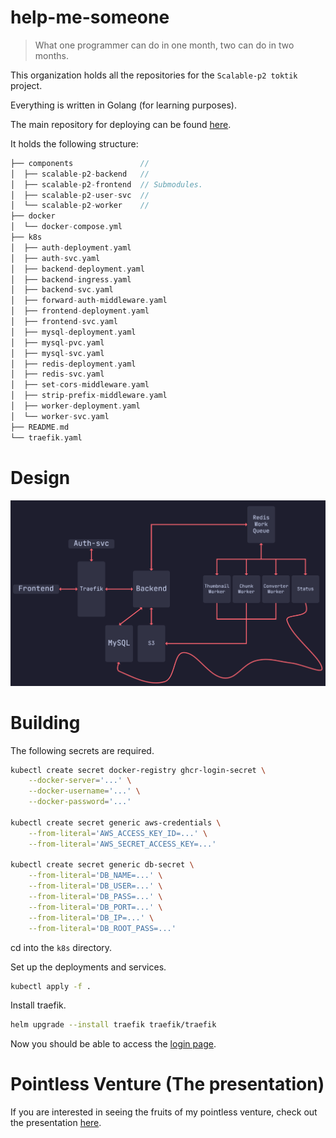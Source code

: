 # help-me-someone
> What one programmer can do in one month, two can do in two months.

This organization holds all the repositories for the `Scalable-p2 toktik` project.

Everything is written in Golang (for learning purposes).

The main repository for deploying can be found [here](https://github.com/help-me-someone/scalable-p2-orchestrator).

It holds the following structure:
```rust
├── components               // 
│  ├── scalable-p2-backend   // 
│  ├── scalable-p2-frontend  // Submodules.
│  ├── scalable-p2-user-svc  //
│  └── scalable-p2-worker    // 
├── docker
│  └── docker-compose.yml
├── k8s
│  ├── auth-deployment.yaml
│  ├── auth-svc.yaml
│  ├── backend-deployment.yaml
│  ├── backend-ingress.yaml
│  ├── backend-svc.yaml
│  ├── forward-auth-middleware.yaml
│  ├── frontend-deployment.yaml
│  ├── frontend-svc.yaml
│  ├── mysql-deployment.yaml
│  ├── mysql-pvc.yaml
│  ├── mysql-svc.yaml
│  ├── redis-deployment.yaml
│  ├── redis-svc.yaml
│  ├── set-cors-middleware.yaml
│  ├── strip-prefix-middleware.yaml
│  ├── worker-deployment.yaml
│  └── worker-svc.yaml
├── README.md
└── traefik.yaml
```

# Design
![alt text](https://github.com/help-me-someone/.github/blob/main/design.png?raw=true)

# Building

The following secrets are required.
```bash
kubectl create secret docker-registry ghcr-login-secret \
    --docker-server='...' \
    --docker-username='...' \
    --docker-password='...'

kubectl create secret generic aws-credentials \
    --from-literal='AWS_ACCESS_KEY_ID=...' \
    --from-literal='AWS_SECRET_ACCESS_KEY=...'

kubectl create secret generic db-secret \
    --from-literal='DB_NAME=...' \
    --from-literal='DB_USER=...' \
    --from-literal='DB_PASS=...' \
    --from-literal='DB_PORT=...' \
    --from-literal='DB_IP=...' \
    --from-literal='DB_ROOT_PASS=...'
```

cd into the `k8s` directory.

Set up the deployments and services.
```bash
kubectl apply -f .
```

Install traefik.
```bash
helm upgrade --install traefik traefik/traefik
```

Now you should be able to access the [login page](http://localhost/login).

# Pointless Venture (The presentation)
If you are interested in seeing the fruits of my pointless venture, check out the presentation [here](https://github.com/help-me-someone/pointless-venture).


